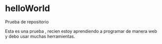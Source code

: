 # helloWorld
Prueba de repositorio

Esta es una prueba , recien estoy aprendiendo a programar de manera web y debo usar muchas herramientas.

